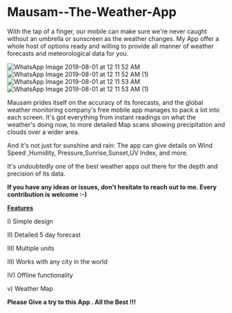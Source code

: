 # Mausam--The-Weather-App
With the tap of a finger, our mobile can make sure we're never caught without an umbrella or sunscreen as the weather changes.
My App offer a whole host of options ready and willing to provide all manner of weather forecasts and meteorological data for you.

![WhatsApp Image 2019-08-01 at 12 11 52 AM](https://user-images.githubusercontent.com/40348814/62240930-ba91fd80-b3f5-11e9-831f-9fcf51b9f00a.jpeg)
![WhatsApp Image 2019-08-01 at 12 11 52 AM (1)](https://user-images.githubusercontent.com/40348814/62240934-bb2a9400-b3f5-11e9-9165-62cd09deb528.jpeg)
![WhatsApp Image 2019-08-01 at 12 11 53 AM](https://user-images.githubusercontent.com/40348814/62240936-bd8cee00-b3f5-11e9-9653-90d13a6ced0e.jpeg)
![WhatsApp Image 2019-08-01 at 12 11 53 AM (1)](https://user-images.githubusercontent.com/40348814/62240944-c1b90b80-b3f5-11e9-8c81-cd34bcd34361.jpeg)

Mausam prides itself on the accuracy of its forecasts, and the global weather monitoring company's free mobile app manages to pack a lot into each screen. It's got everything from instant readings on what the weather's doing now, to more detailed Map scans showing precipitation and clouds over a wider area.


And it's not just for sunshine and rain: The app can give details on Wind Speed ,Humidity, Pressure,Sunrise,Sunset,UV Index, and more. 

It's undoubtedly one of the best weather apps out there for the depth and precision of its data.


<b> 
If you have any ideas or issues, don't hesitate to reach out to me. Every contribution is welcome :-)</b>



<u><b>Features</b></u>


I) Simple design


II) Detailed 5 day forecast


III) Multiple units


III) Works with any city in the world


IV) Offline functionality

v) Weather Map

<b>Please Give a try to this App . All the Best !!! </b>
